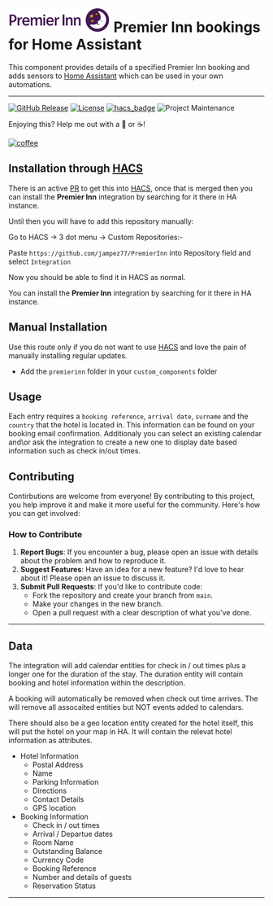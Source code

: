 # ![Logo](https://github.com/jampez77/PremierInn/blob/main/logo.png "Premier Inn Logo") Premier Inn bookings for Home Assistant

This component provides details of a specified Premier Inn booking and adds sensors to [Home Assistant](https://www.home-assistant.io/) which can be used in your own automations.

---

[![GitHub Release][releases-shield]][releases]
[![License][license-shield]](LICENSE.md)
[![hacs_badge](https://img.shields.io/badge/HACS-Default-orange.svg?style=for-the-badge)](https://github.com/custom-components/hacs)
![Project Maintenance][maintenance-shield]


Enjoying this? Help me out with a :beers: or :coffee:!

[![coffee](https://www.buymeacoffee.com/assets/img/custom_images/black_img.png)](https://www.buymeacoffee.com/whenitworks)


## Installation through [HACS](https://hacs.xyz/)

There is an active [PR](https://github.com/hacs/default/pull/2647) to get this into [HACS](https://hacs.xyz/), once that is merged then you can install the **Premier Inn** integration by searching for it there in HA instance.

Until then you will have to add this repository manually:

Go to HACS -> 3 dot menu -> Custom Repositories:- 

Paste `https://github.com/jampez77/PremierInn` into Repository field and select `Integration`

Now you should be able to find it in HACS as normal.

You can install the **Premier Inn** integration by searching for it there in HA instance.

## Manual Installation
Use this route only if you do not want to use [HACS](https://hacs.xyz/) and love the pain of manually installing regular updates.
* Add the `premierinn` folder in your `custom_components` folder

## Usage

Each entry requires a `booking reference`, `arrival date`, `surname` and the `country` that the hotel is located in. This information can be found on your booking email confirmation. Additionaly you can select an existing calendar and\or ask the integration to create a new one to display date based information such as check in/out times.

## Contributing

Contirbutions are welcome from everyone! By contributing to this project, you help improve it and make it more useful for the community. Here's how you can get involved:

### How to Contribute

1. **Report Bugs**: If you encounter a bug, please open an issue with details about the problem and how to reproduce it.
2. **Suggest Features**: Have an idea for a new feature? I'd love to hear about it! Please open an issue to discuss it.
3. **Submit Pull Requests**: If you'd like to contribute code:
   - Fork the repository and create your branch from `main`.
   - Make your changes in the new branch.
   - Open a pull request with a clear description of what you’ve done.

---
## Data 
The integration will add calendar entities for check in / out times plus a longer one for the duration of the stay. The duration entity will contain booking and hotel information within the description. 

A booking will automatically be removed when check out time arrives. The will remove all assocaited entities but NOT events added to calendars.

There should also be a geo location entity created for the hotel itself, this will put the hotel on your map in HA. It will contain the relevat hotel information as attributes.

- Hotel Information
	* Postal Address
	* Name
	* Parking Information
	* Directions
	* Contact Details
	* GPS location
- Booking Information
	* Check in / out times
	* Arrival / Departue dates
	* Room Name
	* Outstanding Balance
	* Currency Code
	* Booking Reference
	* Number and details of guests
	* Reservation Status


---

[commits-shield]: https://img.shields.io/github/commit-activity/y/jampez77/PremierInn.svg?style=for-the-badge
[commits]: https://github.com/jampez77/PremierInn/commits/main
[license-shield]: https://img.shields.io/github/license/jampez77/PremierInn.svg?style=for-the-badge
[maintenance-shield]: https://img.shields.io/badge/Maintainer-Jamie%20Nandhra--Pezone-blue
[releases-shield]: https://img.shields.io/github/v/release/jampez77/PremierInn.svg?style=for-the-badge
[releases]: https://github.com/jampez77/PremierInn/releases 
